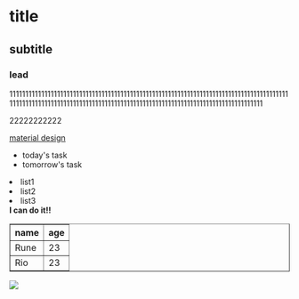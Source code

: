 <h1>title</h1>
<h2>subtitle</h2>
<h3>lead</h3>
<p>111111111111111111111111111111111111111111111111111111111111111111111111111111111111111111111111111111111111111111111111111111111111111111111111111111111111111111111111</p>
<P>22222222222</P>
<p><a href="https://m3.material.io/">material design</a></p>
<ul>
  <li>today's task</li>
  <li>tomorrow's task</li>
</ul>
<oi>
  <li>list1</li>
  <li>list2</li>
  <li>list3</li>
</oi>
<strong>I can do it!!</strong>

<table border=1>
<tr>
  <th>name</th>
  <th>age</th>
</tr>
<tr>
  <td>Rune</td>
  <td>23</td>
</tr>
<tr>
  <td>Rio</td>
  <td>23</td>
</tr>
</table>
<image src="https://thumb.photo-ac.com/cc/cc46614da92cf990a3609ffa2d1f3e0e_w.jpeg">
